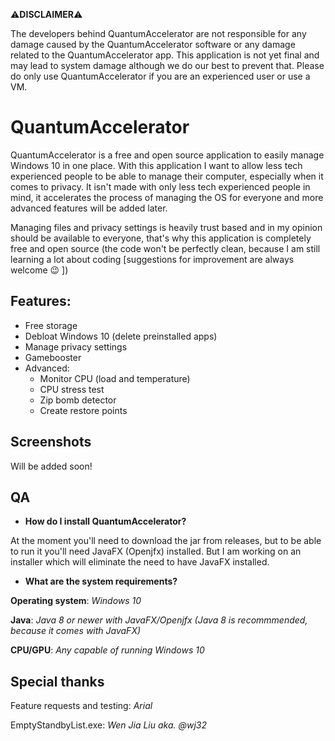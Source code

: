  ⚠**DISCLAIMER**⚠

The developers behind QuantumAccelerator are not responsible for any damage caused by the QuantumAccelerator software or any damage related to the QuantumAccelerator app. 
This application is not yet final and may lead to system damage although we do our best to prevent that. Please do only use QuantumAccelerator if you are an experienced user or use a VM.

# QuantumAccelerator

QuantumAccelerator is a free and open source application to easily manage Windows 10 in one place.
With this application I want to allow less tech experienced people to be able to manage their computer, especially when it comes to privacy. It isn't made with only less tech experienced people in mind, it accelerates the process of managing the OS for everyone and more advanced features will be added later.

Managing files and privacy settings is heavily trust based and in my opinion should be available to everyone, that's why this application is completely free and open source (the code won't be perfectly clean, because I am still learning a lot about coding [suggestions for improvement are always welcome 😉 ])


## Features:
   * Free storage
   * Debloat Windows 10 (delete preinstalled apps)
   * Manage privacy settings
   * Gamebooster
   * Advanced:
     * Monitor CPU (load and temperature)
     * CPU stress test
     * Zip bomb detector
     * Create restore points

## Screenshots

Will be added soon!

## QA

 * **How do I install QuantumAccelerator?**

At the moment you'll need to download the jar from releases, but to be able to run it you'll need JavaFX (Openjfx) installed. But I am working on an installer which will eliminate the need to have JavaFX installed.

* **What are the system requirements?**

**Operating system**: *Windows 10*

**Java**: *Java 8 or newer with JavaFX/Openjfx (Java 8 is recommmended, because it comes with JavaFX)*

**CPU/GPU**: *Any capable of running Windows 10*


## Special thanks

Feature requests and testing:              *Arial*

EmptyStandbyList.exe:                      *Wen Jia Liu aka. @wj32*

